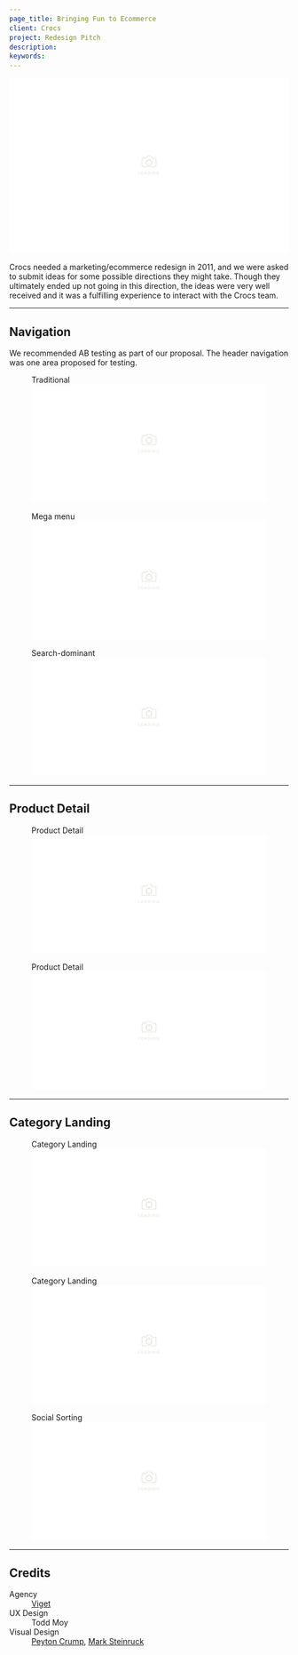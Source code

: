 ```yaml
---
page_title: Bringing Fun to Ecommerce
client: Crocs
project: Redesign Pitch
description:
keywords:
---
```


<div class="case-story__hero">
  <img src="/assets/placeholder-hero.svg" data-src="assets/hero.png" alt="cover image" />
</div>

Crocs needed a marketing/ecommerce redesign in 2011, and we were asked to submit ideas for some possible directions they might take. Though they ultimately ended up not going in this direction, the ideas were very well received and it was a fulfilling experience to interact with the Crocs team.

---

## Navigation

We recommended AB testing as part of our proposal. The header navigation was one area proposed for testing.

<figure>
  <figcaption>Traditional</figcaption>
  <img src="/assets/placeholder-800.svg" data-src="assets/nav-variations-standard.png" alt="Primary nav variation" />
</figure>

<figure>
  <figcaption>Mega menu</figcaption>
  <img src="/assets/placeholder-800.svg" data-src="assets/nav-variations-megamenu.png" alt="Primary nav variation" />
</figure>

<figure>
  <figcaption>Search-dominant</figcaption>
  <img src="/assets/placeholder-800.svg" data-src="assets/nav-variations-search.png" alt="Primary nav variation" />
</figure>

---

## Product Detail

<figure>
  <figcaption>Product Detail</figcaption>
  <img src="/assets/placeholder-800.svg" data-src="assets/product-detail.png" alt="Product detail wireframes" />
</figure>

<figure>
  <figcaption>Product Detail</figcaption>
  <img src="/assets/placeholder-800.svg" data-src="assets/product-detail-wireframe-comp.png" alt="Product detail wireframe and comp" />
</figure>

---

## Category Landing

<figure>
  <figcaption>Category Landing</figcaption>
  <img src="/assets/placeholder-800.svg" data-src="assets/category-landing.png" alt="Category landing page wireframes" />
</figure>

<figure>
  <figcaption>Category Landing</figcaption>
  <img src="/assets/placeholder-800.svg" data-src="assets/category-landing-wireframe-comp.png" alt="Category landing page wireframe and comp" />
</figure>

<figure>
  <figcaption>Social Sorting</figcaption>
  <img src="/assets/placeholder-800.svg" data-src="assets/social-view.png" alt="Social sorting wireframe and comp." />
</figure>

---

## Credits

<dl>
  <dt>Agency</dt> <dd><a href="//viget.com">Viget</a></dd>
  <dt>UX Design</dt> <dd>Todd Moy</dd>
  <dt>Visual Design</dt> <dd><a href="http://peytoncrump.com/">Peyton Crump</a>, <a href="http://marksteinruck.com">Mark Steinruck</a></dd>
</dl>
